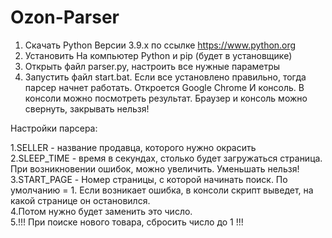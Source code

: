 # Ozon-Parser

1. Скачать Python Версии 3.9.x по ссылке https://www.python.org
2. Установить На компьютер Python и pip (будет в установщике)
3. Открыть файл parser.py, настроить все нужные параметры
4. Запустить файл start.bat. Если все установлено правильно, тогда
парсер начнет работать. Откроется Google Chrome И консоль. В консоли можно посмотреть результат. Браузер и консоль можно свернуть,
закрывать нельзя!

Настройки парсера:

1.SELLER - название продавца, которого нужно окрасить<br />
2.SLEEP_TIME - время в секундах, столько будет загружаться страница. При возникновении ошибок, можно увеличить. Уменьшать нельзя!<br />
3.START_PAGE - Номер страницы, с которой начинать поиск. По умолчанию = 1. Если возникает ошибка, в консоли скрипт выведет, на какой странице он остановился.<br />
4.Потом нужно будет заменить это число.<br />
5.!!! При поиске нового товара, сбросить число до 1 !!!<br />
